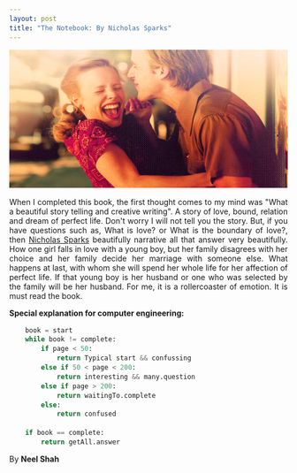 ```yaml
---
layout: post
title: "The Notebook: By Nicholas Sparks"
---
```


<img src="/images/notebook_end.png" width="750px" height="250px">

<p style="text-align: justify;">When I completed this book, the first thought comes to my mind was "What a beautiful story telling and creative writing". A story of love, bound, relation and dream of perfect life. Don't worry I will not tell you the story. But, if you have questions such as, What is love? or What is the <font color:"#FFC300">boundary of love?</font>, then <a href="http://nicholassparks.com/"><span style="text-color:#c70039;">Nicholas Sparks</span></a> beautifully narrative all that answer very beautifully. How one girl falls in love with a young boy, but her family disagrees with her choice and her family decide her marriage with someone else. What happens at last, with whom she will spend her whole life for her affection of perfect life. If that young boy is her husband or one who was selected by the family will be her husband. For me, it is a <font color:"#FFC300">rollercoaster of emotion</font>. It is must read the book.</p>

**Special explanation for computer engineering:**

```python
	book = start
	while book != complete:
		if page < 50:
			return Typical start && confussing
		else if 50 < page < 200:
			return interesting && many.question 
		else if page > 200:
			return waitingTo.complete
		else:
			return confused
	
	if book == complete:
		return getAll.answer

```

By **Neel Shah** 
